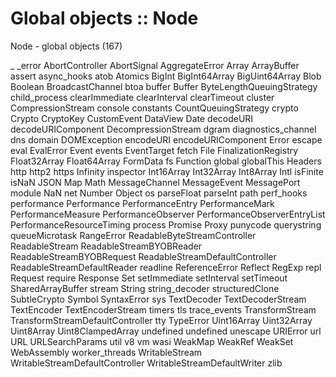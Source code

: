 # Global objects :: Node

Node - global objects (167)

_
_error
AbortController
AbortSignal
AggregateError
Array
ArrayBuffer
assert
async_hooks
atob
Atomics
BigInt
BigInt64Array
BigUint64Array
Blob
Boolean
BroadcastChannel
btoa
buffer
Buffer
ByteLengthQueuingStrategy
child_process
clearImmediate
clearInterval
clearTimeout
cluster
CompressionStream
console
constants
CountQueuingStrategy
crypto
Crypto
CryptoKey
CustomEvent
DataView
Date
decodeURI
decodeURIComponent
DecompressionStream
dgram
diagnostics_channel
dns
domain
DOMException
encodeURI
encodeURIComponent
Error
escape
eval
EvalError
Event
events
EventTarget
fetch
File
FinalizationRegistry
Float32Array
Float64Array
FormData
fs
Function
global
globalThis
Headers
http
http2
https
Infinity
inspector
Int16Array
Int32Array
Int8Array
Intl
isFinite
isNaN
JSON
Map
Math
MessageChannel
MessageEvent
MessagePort
module
NaN
net
Number
Object
os
parseFloat
parseInt
path
perf_hooks
performance
Performance
PerformanceEntry
PerformanceMark
PerformanceMeasure
PerformanceObserver
PerformanceObserverEntryList
PerformanceResourceTiming
process
Promise
Proxy
punycode
querystring
queueMicrotask
RangeError
ReadableByteStreamController
ReadableStream
ReadableStreamBYOBReader
ReadableStreamBYOBRequest
ReadableStreamDefaultController
ReadableStreamDefaultReader
readline
ReferenceError
Reflect
RegExp
repl
Request
require
Response
Set
setImmediate
setInterval
setTimeout
SharedArrayBuffer
stream
String
string_decoder
structuredClone
SubtleCrypto
Symbol
SyntaxError
sys
TextDecoder
TextDecoderStream
TextEncoder
TextEncoderStream
timers
tls
trace_events
TransformStream
TransformStreamDefaultController
tty
TypeError
Uint16Array
Uint32Array
Uint8Array
Uint8ClampedArray
undefined
undefined
unescape
URIError
url
URL
URLSearchParams
util
v8
vm
wasi
WeakMap
WeakRef
WeakSet
WebAssembly
worker_threads
WritableStream
WritableStreamDefaultController
WritableStreamDefaultWriter
zlib
